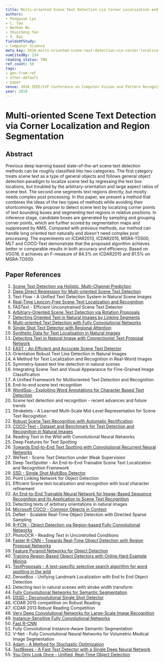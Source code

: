 ```yaml
---
title: Multi-oriented Scene Text Detection via Corner Localization and Region Segmentation
authors:
- Pengyuan Lyu
- C. Yao
- Wenhao Wu
- Shuicheng Yan
- X. Bai
fieldsOfStudy:
- Computer Science
meta_key: 2018-multi-oriented-scene-text-detection-via-corner-localization-and-region-segmentation
numCitedBy: 234
reading_status: TBD
ref_count: 58
tags:
- gen-from-ref
- other-default
- paper
venue: 2018 IEEE/CVF Conference on Computer Vision and Pattern Recognition
year: 2018
---
```


# Multi-oriented Scene Text Detection via Corner Localization and Region Segmentation

## Abstract

Previous deep learning based state-of-the-art scene text detection methods can be roughly classified into two categories. The first category treats scene text as a type of general objects and follows general object detection paradigm to localize scene text by regressing the text box locations, but troubled by the arbitrary-orientation and large aspect ratios of scene text. The second one segments text regions directly, but mostly needs complex post processing. In this paper, we present a method that combines the ideas of the two types of methods while avoiding their shortcomings. We propose to detect scene text by localizing corner points of text bounding boxes and segmenting text regions in relative positions. In inference stage, candidate boxes are generated by sampling and grouping corner points, which are further scored by segmentation maps and suppressed by NMS. Compared with previous methods, our method can handle long oriented text naturally and doesn't need complex post processing. The experiments on ICDAR2013, ICDAR2015, MSRA-TD500, MLT and COCO-Text demonstrate that the proposed algorithm achieves better or comparable results in both accuracy and efficiency. Based on VGG16, it achieves an F-measure of 84.3% on ICDAR2015 and 81.5% on MSRA-TD500.

## Paper References

1. [Scene Text Detection via Holistic, Multi-Channel Prediction](2016-scene-text-detection-via-holistic-multi-channel-prediction)
2. [Deep Direct Regression for Multi-oriented Scene Text Detection](2017-deep-direct-regression-for-multi-oriented-scene-text-detection)
3. Text Flow - A Unified Text Detection System in Natural Scene Images
4. [Real-Time Lexicon-Free Scene Text Localization and Recognition](2016-real-time-lexicon-free-scene-text-localization-and-recognition)
5. FASText - Efficient Unconstrained Scene Text Detector
6. [Arbitrary-Oriented Scene Text Detection via Rotation Proposals](2018-arbitrary-oriented-scene-text-detection-via-rotation-proposals)
7. [Detecting Oriented Text in Natural Images by Linking Segments](2017-detecting-oriented-text-in-natural-images-by-linking-segments)
8. [Multi-oriented Text Detection with Fully Convolutional Networks](2016-multi-oriented-text-detection-with-fully-convolutional-networks)
9. [Single Shot Text Detector with Regional Attention](2017-single-shot-text-detector-with-regional-attention)
10. [Synthetic Data for Text Localisation in Natural Images](2016-synthetic-data-for-text-localisation-in-natural-images)
11. [Detecting Text in Natural Image with Connectionist Text Proposal Network](2016-detecting-text-in-natural-image-with-connectionist-text-proposal-network)
12. [EAST - An Efficient and Accurate Scene Text Detector](2017-east-an-efficient-and-accurate-scene-text-detector)
13. Orientation Robust Text Line Detection in Natural Images
14. A Method for Text Localization and Recognition in Real-World Images
15. Symmetry-based text line detection in natural scenes
16. Integrating Scene Text and Visual Appearance for Fine-Grained Image Classification
17. A Unified Framework for Multioriented Text Detection and Recognition
18. End-to-end scene text recognition
19. [WordSup - Exploiting Word Annotations for Character Based Text Detection](2017-wordsup-exploiting-word-annotations-for-character-based-text-detection)
20. Scene text detection and recognition - recent advances and future trends
21. Strokelets - A Learned Multi-Scale Mid-Level Representation for Scene Text Recognition
22. [Robust Scene Text Recognition with Automatic Rectification](2016-robust-scene-text-recognition-with-automatic-rectification)
23. [COCO-Text - Dataset and Benchmark for Text Detection and Recognition in Natural Images](2016-coco-text-dataset-and-benchmark-for-text-detection-and-recognition-in-natural-images)
24. Reading Text in the Wild with Convolutional Neural Networks
25. Deep Features for Text Spotting
26. [Towards End-to-End Text Spotting with Convolutional Recurrent Neural Networks](2017-towards-end-to-end-text-spotting-with-convolutional-recurrent-neural-networks)
27. WeText - Scene Text Detection under Weak Supervision
28. Deep TextSpotter - An End-to-End Trainable Scene Text Localization and Recognition Framework
29. [SSD - Single Shot MultiBox Detector](2016-ssd-single-shot-multibox-detector)
30. Point Linking Network for Object Detection
31. Efficient Scene text localization and recognition with local character refinement
32. [An End-to-End Trainable Neural Network for Image-Based Sequence Recognition and Its Application to Scene Text Recognition](2017-an-end-to-end-trainable-neural-network-for-image-based-sequence-recognition-and-its-application-to-scene-text-recognition)
33. Detecting texts of arbitrary orientations in natural images
34. [Microsoft COCO - Common Objects in Context](2014-microsoft-coco-common-objects-in-context)
35. DeNet - Scalable Real-Time Object Detection with Directed Sparse Sampling
36. [R-FCN - Object Detection via Region-based Fully Convolutional Networks](2016-r-fcn-object-detection-via-region-based-fully-convolutional-networks)
37. PhotoOCR - Reading Text in Uncontrolled Conditions
38. [Faster R-CNN - Towards Real-Time Object Detection with Region Proposal Networks](2015-faster-r-cnn-towards-real-time-object-detection-with-region-proposal-networks)
39. [Feature Pyramid Networks for Object Detection](2017-feature-pyramid-networks-for-object-detection)
40. [Training Region-Based Object Detectors with Online Hard Example Mining](2016-training-region-based-object-detectors-with-online-hard-example-mining)
41. [TextProposals - A text-specific selective search algorithm for word spotting in the wild](2017-textproposals-a-text-specific-selective-search-algorithm-for-word-spotting-in-the-wild)
42. DenseBox - Unifying Landmark Localization with End to End Object Detection
43. Detecting text in natural scenes with stroke width transform
44. [Fully Convolutional Networks for Semantic Segmentation](2017-fully-convolutional-networks-for-semantic-segmentation)
45. [DSSD - Deconvolutional Single Shot Detector](2017-dssd-deconvolutional-single-shot-detector)
46. ICDAR 2015 competition on Robust Reading
47. ICDAR 2013 Robust Reading Competition
48. [Very Deep Convolutional Networks for Large-Scale Image Recognition](2015-very-deep-convolutional-networks-for-large-scale-image-recognition)
49. [Instance-Sensitive Fully Convolutional Networks](2016-instance-sensitive-fully-convolutional-networks)
50. [Fast R-CNN](2015-fast-r-cnn)
51. Fully Convolutional Instance-Aware Semantic Segmentation
52. V-Net - Fully Convolutional Neural Networks for Volumetric Medical Image Segmentation
53. [Adam - A Method for Stochastic Optimization](2015-adam-a-method-for-stochastic-optimization)
54. [TextBoxes - A Fast Text Detector with a Single Deep Neural Network](2017-textboxes-a-fast-text-detector-with-a-single-deep-neural-network)
55. [You Only Look Once - Unified, Real-Time Object Detection](2016-you-only-look-once-unified-real-time-object-detection)
